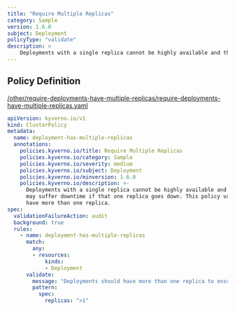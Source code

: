 ```yaml
---
title: "Require Multiple Replicas"
category: Sample
version: 1.6.0
subject: Deployment
policyType: "validate"
description: >
    Deployments with a single replica cannot be highly available and thus the application may suffer downtime if that one replica goes down. This policy validates that Deployments have more than one replica.
---
```


## Policy Definition
<a href="https://github.com/kyverno/policies/raw/main//other/require-deployments-have-multiple-replicas/require-deployments-have-multiple-replicas.yaml" target="-blank">/other/require-deployments-have-multiple-replicas/require-deployments-have-multiple-replicas.yaml</a>

```yaml
apiVersion: kyverno.io/v1
kind: ClusterPolicy
metadata:
  name: deployment-has-multiple-replicas
  annotations:
    policies.kyverno.io/title: Require Multiple Replicas
    policies.kyverno.io/category: Sample
    policies.kyverno.io/severity: medium
    policies.kyverno.io/subject: Deployment
    policies.kyverno.io/minversion: 1.6.0
    policies.kyverno.io/description: >-
      Deployments with a single replica cannot be highly available and thus the application
      may suffer downtime if that one replica goes down. This policy validates that Deployments
      have more than one replica.
spec:
  validationFailureAction: audit
  background: true
  rules:
    - name: deployment-has-multiple-replicas
      match:
        any:
        - resources:
            kinds:
            - Deployment
      validate:
        message: "Deployments should have more than one replica to ensure availability."
        pattern:
          spec:
            replicas: ">1"
```
